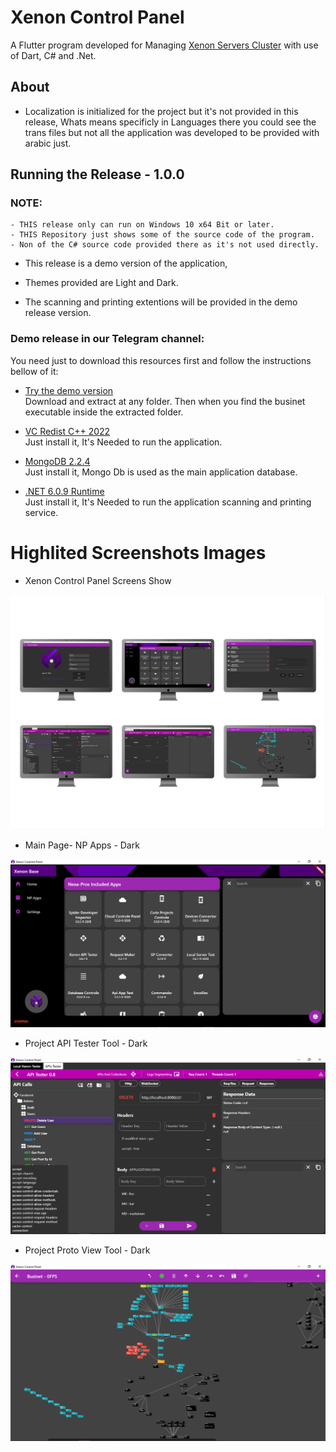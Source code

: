 # Xenon Control Panel
A Flutter program developed for Managing [Xenon Servers Cluster](https://githob.com/mopilani/xenon_base) with use of Dart, C# and .Net.

## About
- Localization is initialized for the project but it's not provided in this release, Whats means specificly in Languages there you could see the trans files but not all the application was developed to be provided with arabic just.


## Running the Release - 1.0.0

### NOTE: 
    - THIS release only can run on Windows 10 x64 Bit or later.
    - THIS Repository just shows some of the source code of the program.
    - Non of the C# source code provided there as it's not used directly.

- This release is a demo version of the application, <br>

- Themes provided are Light and Dark.

- The scanning and printing extentions will be provided in the demo release version.

### Demo release in our Telegram channel:
You need just to download this resources first and follow the instructions bellow of it:

- [Try the demo version](https://t.me/nexapros/35)
<br> Download and extract at any folder. Then when you find the businet executable inside the extracted folder.

- [VC Redist C++ 2022](https://t.me/nexapros/17)
<br> Just install it, It's Needed to run the application.

- [MongoDB 2.2.4](https://t.me/nexapros/15)
<br> Just install it, Mongo Db is used as the main application database.

- [.NET 6.0.9 Runtime](https://t.me/nexapros/24)
<br> Just install it, It's Needed to run the application scanning and printing service.

# Highlited Screenshots Images
- Xenon Control Panel Screens Show
<img title="Xenon CP Show.png" alt="Xenon CP Show" src="Xenon CP Show.png">

- Main Page- NP Apps - Dark
<img title="Main Page- NP Apps - Dark" alt="Main Page- NP Apps - Dark" src="Main Page- NP Apps - Dark.PNG">

- Project API Tester Tool - Dark
<img title="Project API Tester Tool - Dark" alt="Project API Tester Tool - Dark" src="Project API Tester Tool - Dark.PNG">

- Project Proto View Tool - Dark
<img title="Project Proto View Tool - Dark - Light" alt="Project Proto View Tool - Dark" src="Project Proto View Tool - Dark.PNG">
